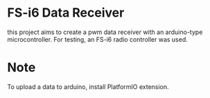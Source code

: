 # FS-i6 Data Receiver
this project aims to create a pwm data receiver with an arduino-type microcontroller. For testing, an FS-i6 radio controller was used.

# Note
To upload a data to arduino, install PlatformIO extension.